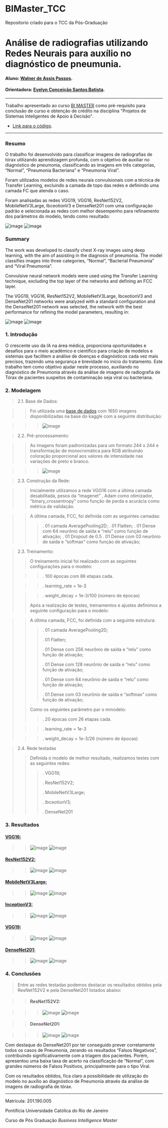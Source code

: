# BIMaster_TCC
Repositorio criado para o TCC da Pós-Graduação

<!-- antes de enviar a versão final, solicitamos que todos os comentários, colocados para orientação ao aluno, sejam removidos do arquivo -->

# Análise de radiografias utilizando Redes Neurais para auxílio no diagnóstico de pneumunia.

#### Aluno: [Walner de Assis Passos](https://github.com/Walner-DS/BIMaster_TCC).
#### Orientadora: [Evelyn Conceição Santos Batista](https://github.com/evysb).

---

Trabalho apresentado ao curso [BI MASTER](https://ica.puc-rio.ai/bi-master) como pré-requisito para conclusão de curso e obtenção de crédito na disciplina "Projetos de Sistemas Inteligentes de Apoio à Decisão".

- [Link para o código](https://github.com/Walner-DS/BIMaster_TCC/blob/main/Modelo_Auxilio_Diagnostico_Pneumunia.ipynb).

---

### Resumo

O trabalho foi desenvolvido para classificar imagens de radiografias de tórax utilizando aprendizagem profunda, com o objetivo de auxiliar no diagnóstico de pneumonia, classificando as imagens em três categorias, “Normal”, “Pneumonia Bacteriana” e “Pneumonia Viral”.

Foram utilizados modelos de redes neurais convulsionais com a técnica de Transfer Learning, excluindo a camada de topo das redes e definindo uma camada FC que atenda o caso.

Foram analisadas as redes VGG19, VGG16, ResNet152V2, MobileNetV3Large, IbceotionV3 e DenseNet201 com uma configuração padrão e selecionada as redes com melhor desempenho para refinamento dos parâmetros do modelo, tendo como resultado:

![image](362444420-bf28377e-549f-416c-9512-83258ded9784.png)
![image](362451866-ff003dc1-dd80-4b8b-8115-ba87bcef7ea6.png)

### Summary

The work was developed to classify chest X-ray images using deep learning, with the aim of assisting in the diagnosis of pneumonia. The model classifies images into three categories, “Normal”, “Bacterial Pneumonia” and “Viral Pneumonia”.

Convulsive neural network models were used using the Transfer Learning technique, excluding the top layer of the networks and defining an FCC layer.

The VGG19, VGG16, ResNet152V2, MobileNetV3Large, IbceotionV3 and DenseNet201 networks were analyzed with a standard configuration and the DenseNet201 network was selected, the network with the best performance for refining the model parameters, resulting in:

![image](362444420-bf28377e-549f-416c-9512-83258ded9784.png)
![image](362451882-4dd41dca-07a9-4da1-9f88-819167d79339.png)


### 1. Introdução

O crescente uso da IA na área médica, proporciona oportunidades e desafios para o meio acadêmico e científico para criação de modelos e sistemas que facilitem a análise de doenças e diagnósticos cada vez mais precisos, trazendo uma segurança e brevidade no início do tratamento.
Este trabalho tem como objetivo ajudar neste processo, auxiliando no diagnóstico de Pneumonia através da análise de imagens de radiografia de Tórax de pacientes suspeitos de contaminação seja viral ou bacteriana.


### 2. Modelagem

>2.1.	Base de Dados:
   
>> Foi utilizada uma [base de dados](https://www.kaggle.com/datasets/paultimothymooney/chest-xray-pneumonia) com 1650 imagens disponibilizadas na base do kaggle com a seguinte distribuição:

>>>![image](362451179-c685e526-7771-4697-aa68-c684b94e9467.png)

>2.2.	Pré-processamento:

>> As imagens foram padronizadas para um formato 244 x 244 e transformação de monocromática para RGB atribuindo coloração proporcional aos valores de intensidade nas variações de preto e branco.

>>>![image](362451340-24de6c43-a76c-4da0-83fe-50138756e430.png)

>2.3. Construção da Rede:

>> Inicialmente utilizamos a rede VGG16 com a última camada desabilitada,  pesos da “imagenet” , Adam como otimizador, "binary_crossentropy" como função de perda e acurácia como métrica de validação.
 
>> A última camada, FCC, foi definida com as seguintes camadas:
>>> . 01 camada AveragePooling2D;
>>> . 01 Flatten;
>>> . 01 Dense com 64 neurônio de saída e “relu” como função de ativação;
>>> . 01 Dropout de 0.5
>>> . 01 Dense com 03 neurônio de saída e “softmax” como função de ativação;

> 2.3. Treinamento:
> 
>> O treinamento inicial foi realizado com as seguintes configurações para o modelo:
> 
>>> . 100 épocas com 86 etapas cada.
> 
>>> . learning_rate = 1e-3
> 
>>> . weight_decay = 1e-3/100 (número de épocas)
>>>
>> Após a realização de testes, treinamentos e ajustes definimos a seguinte configuração para o modelo:

>> A última camada, FCC, foi definida com a seguinte estrutura:
>> 
>>> . 01 camada AveragePooling2D;
>>> 
>>> . 01 Flatten;
>>> 
>>> . 01 Dense com 256 neurônio de saída e “relu” como função de ativação;
>>> 
>>> . 01 Dense com 128 neurônio de saída e “relu” como função de ativação;
>>> 
>>> . 01 Dense com 64 neurônio de saída e “relu” como função de ativação;
>>> 
>>> . 01 Dense com 03 neurônio de saída e “softmax” como função de ativação;
>>> 
>> Como os seguintes parâmetro par o mmodelo:
>> 
>>> . 20 épocas com 26 etapas cada.
> 
>>> . learning_rate = 1e-3
> 
>>> . weight_decay = 1e-3/26 (número de épocas)

> 2.4. Rede testadas
> > Definida o modelo de melhor resultado, realizamos testes com as seguintes redes:
> > > . VGG19;
> > > 
> > > . ResNet152V2;
> > > 
> > > . MobileNetV3Large;
> > > 
> > > . IbceotionV3;
> > > 
> > > . DenseNet201

### 3. Resultados

#### [VGG16:](https://github.com/Walner-DS/BIMaster_TCC/blob/main/Modelo_Auxilio_Diagnostico_Pneumunia_VGG16.ipynb)

>> ![image](362476150-1b97b653-6046-446a-8a5b-637bd8bb3fee.png)
>> ![image](362476129-772951fb-55b8-49b6-8d31-9fbaf932ecb7.png)

#### [ResNet152V2:](https://github.com/Walner-DS/BIMaster_TCC/blob/main/Modelo_Auxilio_Diagnostico_Pneumunia_ResNet152V2.ipynb)

>> ![image](362033978-d680ae14-6c2b-4a12-a4b1-196c2ce6dbbf.png)
>> ![image](362034060-e0731839-01d7-42d8-a86b-fc732a03bb20.png)

#### [MobileNetV3Large:](https://github.com/Walner-DS/BIMaster_TCC/blob/main/Modelo_Auxilio_Diagnostico_Pneumunia_MobileNetV3Large.ipynb)

>> ![image](362036673-fa6fa0d9-a854-4992-a66e-0fba92345ec4.png)
>> ![image](362036513-7f17a89c-2488-45ff-8345-78da955691ef.png)

#### [InceptionV3:](https://github.com/Walner-DS/BIMaster_TCC/blob/main/Modelo_Auxilio_Diagnostico_Pneumunia_InceptionV3.ipynb)

>> ![image](362037817-2a31da45-c93d-47bd-82f9-b8cbfba24cbb.png)
>> ![image](362037671-d4e2afe8-ffcc-48c9-a728-e896e82b0a6f.png)

#### [VGG19:](https://github.com/Walner-DS/BIMaster_TCC/blob/main/Modelo_Auxilio_Diagnostico_Pneumunia_VGG19.ipynb)

>> ![image](362038115-a3f28293-bc15-44dd-b265-b443f5b7bb75.png)
>> ![image](362038391-fd004482-9a0c-46a8-b120-b851cf8e6686.png)

#### [DenseNet201:](https://github.com/Walner-DS/BIMaster_TCC/blob/main/Modelo_Auxilio_Diagnostico_Pneumunia_DenseNet201.ipynb)

>> ![image](362039034-56c1859f-a4c9-4837-b6b6-2dc752a4a475.png)
>> ![image](362039146-6f509340-d0ea-4b5d-be9a-0ef0f764a728.png)


### 4. Conclusões
>Entre as redes testadas podemos destacar os resultados obtidos pela ResNet152V2 e pela DenseNet201 listados abaixo:

>> #### ResNet152V2:

>>> ![image](https://github.com/user-attachments/assets/d680ae14-6c2b-4a12-a4b1-196c2ce6dbbf)
>>> ![image](https://github.com/user-attachments/assets/e0731839-01d7-42d8-a86b-fc732a03bb20)

>> #### DenseNet201:

>>> ![image](https://github.com/user-attachments/assets/56c1859f-a4c9-4837-b6b6-2dc752a4a475)
>>>![image](https://github.com/user-attachments/assets/6f509340-d0ea-4b5d-be9a-0ef0f764a728)

Com destaque do DenseNet201 por ter conseguido prever corretamente todos os casos de Pneumonia, zerando os resultados “Falsos Negativos”, contribuindo significativamente com a triagem dos pacientes. Porém, apresentou uma baixa taxa de acerto na classificação de “Normal”, com grandes números de Falsos Positivos, principalmente para o tipo Viral.

Com os resultados obtidos, fica claro a possibilidade de utilização do modelo no auxílio ao diagnóstico de Pneumonia através da análise de imagens de radiografia de tórax.


----

Matrícula: 201.190.005

Pontifícia Universidade Católica do Rio de Janeiro

Curso de Pós Graduação *Business Intelligence Master*


